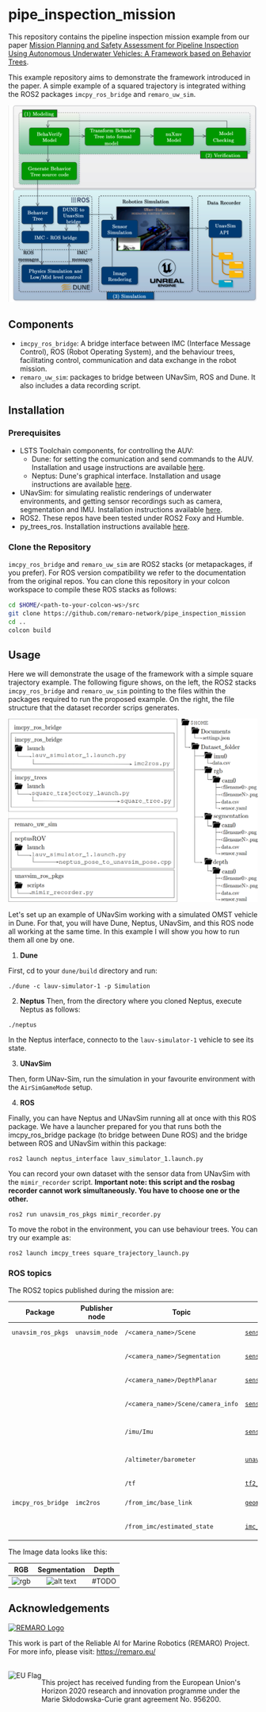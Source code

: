 # pipe_inspection_mission
This repository contains the pipeline inspection mission example from our paper [Mission Planning and Safety Assessment for Pipeline Inspection Using Autonomous Underwater Vehicles: A Framework based on Behavior Trees](arxiv.org).

This example repository aims to demonstrate the framework introduced in the paper. A simple example of a squared trajectory is integrated withing the ROS2 packages `imcpy_ros_bridge` and `remaro_uw_sim`.

![graphical-abstract](media/GA.png)

## Components
- `imcpy_ros_bridge`: A bridge interface between IMC (Interface Message Control), ROS (Robot Operating System), and the behaviour trees, facilitating control, communication and data exchange in the robot mission.
- `remaro_uw_sim`: packages to bridge between UNavSim, ROS and Dune. It also includes a data recording script.

## Installation

### Prerequisites
- LSTS Toolchain components, for controlling the AUV:
  - Dune: for setting the comunication and send commands to the AUV. Installation and usage instructions are available [here](github.com/LSTS/dune/wiki).
  - Neptus: Dune's graphical interface. Installation and usage instructions are available [here](github.com/LSTS/neptus/wiki).
- UNavSim: for simulating realistic renderings of underwater environments, and getting sensor recordings such as camera, segmentation and IMU. Installation instructions available [here](https://github.com/open-airlab/UNav-Sim).
- ROS2. These repos have been tested under ROS2 Foxy and Humble.
- py_trees_ros. Installation instructions available [here](https://github.com/splintered-reality/py_trees_ros).


### Clone the Repository
`imcpy_ros_bridge` and `remaro_uw_sim` are ROS2 stacks (or metapackages, if you prefer). For ROS version compatibility we refer to the documentation from the original repos. You can clone this repository in your colcon workspace to compile these ROS stacks as follows:
```bash
cd $HOME/<path-to-your-colcon-ws>/src
git clone https://github.com/remaro-network/pipe_inspection_mission
cd ..
colcon build
```

## Usage
Here we will demonstrate the usage of the framework with a simple square trajectory example.
The following figure shows, on the left, the ROS2 stacks `imcpy_ros_bridge` and `remaro_uw_sim` pointing to the files within the packages required to run the proposed example. On the right, the file structure that the dataset recorder scrips generates. 

![ros-pkgs-structure](media/ros_pkgs.png)

Let's set up an example of UNavSim working with a simulated OMST vehicle in Dune. For that, you will have Dune, Neptus, UNavSim, and this ROS node all working at the same time. In this example I will show you how to run them all one by one.

1. **Dune**

First, cd to your `dune/build` directory and run:

```
./dune -c lauv-simulator-1 -p Simulation
```
2. **Neptus**
Then, from the directory where you cloned Neptus, execute Neptus as follows:

```
./neptus
```
In the Neptus interface, connecto to the `lauv-simulator-1` vehicle to see its state.

3. **UNavSim**

Then, form UNav-Sim, run the simulation in your favourite environment with the `AirSimGameMode` setup.

4. **ROS**

Finally, you can have Neptus and UNavSim running all at once with this ROS package. We have a launcher prepared for you that runs both the imcpy_ros_bridge  package (to bridge between Dune ROS) and the bridge between ROS and UNavSim within this package:

```
ros2 launch neptus_interface lauv_simulator_1.launch.py
```

You can record your own dataset with the sensor data from UNavSim with the `mimir_recorder` script. **Important note: this script and the rosbag recorder cannot work simultaneously. You have to choose one or the other.**

```
ros2 run unavsim_ros_pkgs mimir_recorder.py
```

To move the robot in the environment, you can use behaviour trees. You can try our example as:

```
ros2 launch imcpy_trees square_trajectory_launch.py
```

### ROS topics
The ROS2 topics published during the mission are:

| Package                 | Publisher node  | Topic                               | Type                                             | Content                          |
|-------------------------|-----------------|-------------------------------------|--------------------------------------------------|----------------------------------|
| `unavsim_ros_pkgs`      | `unavsim_node`  | `/<camera_name>/Scene`              | [`sensor_msgs/msg/Image`](https://docs.ros2.org/latest/api/sensor_msgs/msg/Image.html) | UNavSim RGB camera               |
|                         |                 | `/<camera_name>/Segmentation`       | [`sensor_msgs/msg/Image`](https://docs.ros2.org/latest/api/sensor_msgs/msg/Image.html) | UNavSim segmentation labels      |
|                         |                 | `/<camera_name>/DepthPlanar`        | [`sensor_msgs/msg/Image`](https://docs.ros2.org/latest/api/sensor_msgs/msg/Image.html) | UNavSim depth camera             |
|                         |                 | `/<camera_name>/Scene/camera_info`  | [`sensor_msgs/msg/CameraInfo`](https://docs.ros2.org/latest/api/sensor_msgs/msg/CameraInfo.html) | UNavSim camera intrinsics        |
|                         |                 | `/imu/Imu`                          | [`sensor_msgs/msg/Imu`](https://docs.ros2.org/latest/api/sensor_msgs/msg/Imu.html)      | UNavSim's IMU measurement        |
|                         |                 | `/altimeter/barometer`              | [`unavsim_interfaces/msg/Altimeter`](https://docs.ros2.org/latest/api/unavsim_interfaces/msg/Altimeter.html) | UNavSim altimeter measurements   |
|                         |                 | `/tf`                               | [`tf2_msgs/msg/TFMessage`](https://docs.ros2.org/latest/api/tf2_msgs/msg/TFMessage.html) | 6 DOF pose in UNavSim            |
| `imcpy_ros_bridge`      | `imc2ros`       | `/from_imc/base_link`               | [`geometry_msgs/msg/PoseStamped`](https://docs.ros2.org/latest/api/geometry_msgs/msg/PoseStamped.html) | 6 DOF pose in DUNE               |
|                         |                 | `/from_imc/estimated_state`         | [`imc_ros_msgs/msg/EstimatedState`](https://docs.ros2.org/latest/api/imc_ros_msgs/msg/EstimatedState.html) | 6 DOF pose estimated by DUNE     |

The Image data looks like this:


| RGB   |  Segmentation | Depth |
:-------------------------:|:-------------------------:|:-------------------------:
![rgb](media/RGB.gif)  |  ![alt text](media/segmentation.gif) |  #TODO

## Acknowledgements

<a href="https://remaro.eu/">
    <img height="60" alt="REMARO Logo" src="https://remaro.eu/wp-content/uploads/2020/09/remaro1-right-1024.png">
</a>

This work is part of the Reliable AI for Marine Robotics (REMARO) Project. For more info, please visit: <a href="https://remaro.eu/">https://remaro.eu/

<br>

<a href="https://research-and-innovation.ec.europa.eu/funding/funding-opportunities/funding-programmes-and-open-calls/horizon-2020_en">
    <img align="left" height="60" alt="EU Flag" src="https://remaro.eu/wp-content/uploads/2020/09/flag_yellow_low.jpg">
</a>

This project has received funding from the European Union's Horizon 2020 research and innovation programme under the Marie Skłodowska-Curie grant agreement No. 956200.